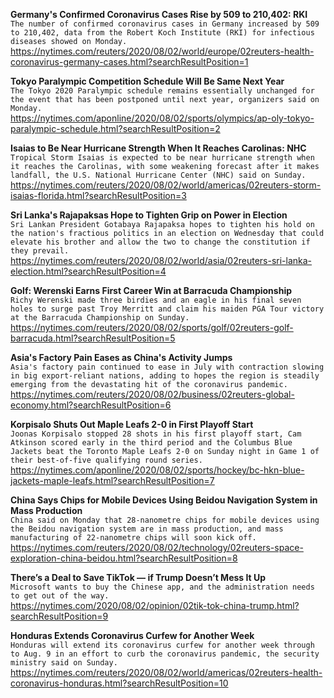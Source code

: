 **Germany's Confirmed Coronavirus Cases Rise by 509 to 210,402: RKI**\
`The number of confirmed coronavirus cases in Germany increased by 509 to 210,402, data from the Robert Koch Institute (RKI) for infectious diseases showed on Monday.`\
https://nytimes.com/reuters/2020/08/02/world/europe/02reuters-health-coronavirus-germany-cases.html?searchResultPosition=1

**Tokyo Paralympic Competition Schedule Will Be Same Next Year**\
`The Tokyo 2020 Paralympic schedule remains essentially unchanged for the event that has been postponed until next year, organizers said on Monday.`\
https://nytimes.com/aponline/2020/08/02/sports/olympics/ap-oly-tokyo-paralympic-schedule.html?searchResultPosition=2

**Isaias to Be Near Hurricane Strength When It Reaches Carolinas: NHC**\
`Tropical Storm Isaias is expected to be near hurricane strength when it reaches the Carolinas, with some weakening forecast after it makes landfall, the U.S. National Hurricane Center (NHC) said on Sunday.`\
https://nytimes.com/reuters/2020/08/02/world/americas/02reuters-storm-isaias-florida.html?searchResultPosition=3

**Sri Lanka's Rajapaksas Hope to Tighten Grip on Power in Election**\
`Sri Lankan President Gotabaya Rajapaksa hopes to tighten his hold on the nation's fractious politics in an election on Wednesday that could elevate his brother and allow the two to change the constitution if they prevail.`\
https://nytimes.com/reuters/2020/08/02/world/asia/02reuters-sri-lanka-election.html?searchResultPosition=4

**Golf: Werenski Earns First Career Win at Barracuda Championship**\
`Richy Werenski made three birdies and an eagle in his final seven holes to surge past Troy Merritt and claim his maiden PGA Tour victory at the Barracuda Championship on Sunday.`\
https://nytimes.com/reuters/2020/08/02/sports/golf/02reuters-golf-barracuda.html?searchResultPosition=5

**Asia's Factory Pain Eases as China's Activity Jumps**\
`Asia's factory pain continued to ease in July with contraction slowing in big export-reliant nations, adding to hopes the region is steadily emerging from the devastating hit of the coronavirus pandemic.`\
https://nytimes.com/reuters/2020/08/02/business/02reuters-global-economy.html?searchResultPosition=6

**Korpisalo Shuts Out Maple Leafs 2-0 in First Playoff Start**\
`Joonas Korpisalo stopped 28 shots in his first playoff start, Cam Atkinson scored early in the third period and the Columbus Blue Jackets beat the Toronto Maple Leafs 2-0 on Sunday night in Game 1 of their best-of-five qualifying round series.`\
https://nytimes.com/aponline/2020/08/02/sports/hockey/bc-hkn-blue-jackets-maple-leafs.html?searchResultPosition=7

**China Says Chips for Mobile Devices Using Beidou Navigation System in Mass Production**\
`China said on Monday that 28-nanometre chips for mobile devices using the Beidou navigation system are in mass production, and mass manufacturing of 22-nanometre chips will soon kick off. `\
https://nytimes.com/reuters/2020/08/02/technology/02reuters-space-exploration-china-beidou.html?searchResultPosition=8

**There’s a Deal to Save TikTok — if Trump Doesn’t Mess It Up**\
`Microsoft wants to buy the Chinese app, and the administration needs to get out of the way.`\
https://nytimes.com/2020/08/02/opinion/02tik-tok-china-trump.html?searchResultPosition=9

**Honduras Extends Coronavirus Curfew for Another Week**\
`Honduras will extend its coronavirus curfew for another week through to Aug. 9 in an effort to curb the coronavirus pandemic, the security ministry said on Sunday.`\
https://nytimes.com/reuters/2020/08/02/world/americas/02reuters-health-coronavirus-honduras.html?searchResultPosition=10

